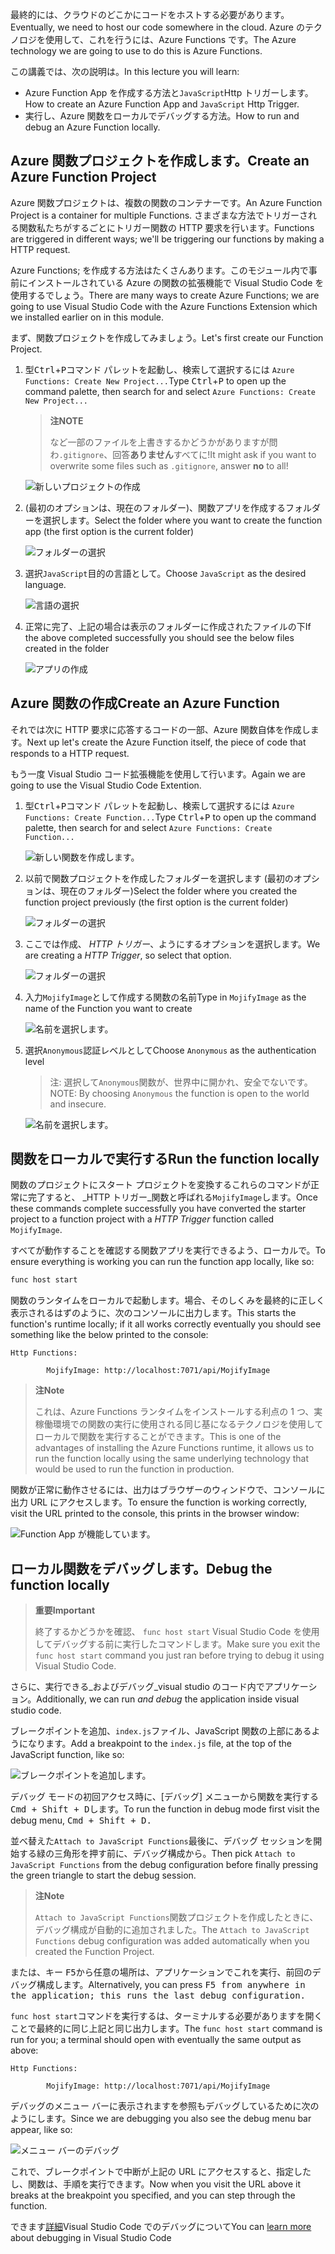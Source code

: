 <span data-ttu-id="c3913-101">最終的には、クラウドのどこかにコードをホストする必要があります。</span><span class="sxs-lookup"><span data-stu-id="c3913-101">Eventually, we need to host our code somewhere in the cloud.</span></span> <span data-ttu-id="c3913-102">Azure のテクノロジを使用して、これを行うには、Azure Functions です。</span><span class="sxs-lookup"><span data-stu-id="c3913-102">The Azure technology we are going to use to do this is Azure Functions.</span></span>

<span data-ttu-id="c3913-103">この講義では、次の説明は。</span><span class="sxs-lookup"><span data-stu-id="c3913-103">In this lecture you will learn:</span></span>

- <span data-ttu-id="c3913-104">Azure Function App を作成する方法と`JavaScript`Http トリガーします。</span><span class="sxs-lookup"><span data-stu-id="c3913-104">How to create an Azure Function App and `JavaScript` Http Trigger.</span></span>
- <span data-ttu-id="c3913-105">実行し、Azure 関数をローカルでデバッグする方法。</span><span class="sxs-lookup"><span data-stu-id="c3913-105">How to run and debug an Azure Function locally.</span></span>

## <a name="create-an-azure-function-project"></a><span data-ttu-id="c3913-106">Azure 関数プロジェクトを作成します。</span><span class="sxs-lookup"><span data-stu-id="c3913-106">Create an Azure Function Project</span></span>

<span data-ttu-id="c3913-107">Azure 関数プロジェクトは、複数の関数のコンテナーです。</span><span class="sxs-lookup"><span data-stu-id="c3913-107">An Azure Function Project is a container for multiple Functions.</span></span> <span data-ttu-id="c3913-108">さまざまな方法でトリガーされる関数私たちがするごとにトリガー関数の HTTP 要求を行います。</span><span class="sxs-lookup"><span data-stu-id="c3913-108">Functions are triggered in different ways; we'll be triggering our functions by making a HTTP request.</span></span>

<span data-ttu-id="c3913-109">Azure Functions; を作成する方法はたくさんあります。このモジュール内で事前にインストールされている Azure の関数の拡張機能で Visual Studio Code を使用するでしょう。</span><span class="sxs-lookup"><span data-stu-id="c3913-109">There are many ways to create Azure Functions; we are going to use Visual Studio Code with the Azure Functions Extension which we installed earlier on in this module.</span></span>

<span data-ttu-id="c3913-110">まず、関数プロジェクトを作成してみましょう。</span><span class="sxs-lookup"><span data-stu-id="c3913-110">Let's first create our Function Project.</span></span>

1. <span data-ttu-id="c3913-111">型<kbd>Ctrl</kbd>+<kbd>P</kbd>コマンド パレットを起動し、検索して選択するには `Azure Functions: Create New Project...`</span><span class="sxs-lookup"><span data-stu-id="c3913-111">Type <kbd>Ctrl</kbd>+<kbd>P</kbd> to open up the command palette, then search for and select `Azure Functions: Create New Project...`</span></span>

   > <span data-ttu-id="c3913-112">**注**</span><span class="sxs-lookup"><span data-stu-id="c3913-112">**NOTE**</span></span>
   >
   > <span data-ttu-id="c3913-113">など一部のファイルを上書きするかどうかがありますが問わ`.gitignore`、回答**ありません**すべてに!</span><span class="sxs-lookup"><span data-stu-id="c3913-113">It might ask if you want to overwrite some files such as `.gitignore`, answer **no** to all!</span></span>

   ![新しいプロジェクトの作成](/media-drafts/7.create-new-project.png)

2. <span data-ttu-id="c3913-115">(最初のオプションは、現在のフォルダー)、関数アプリを作成するフォルダーを選択します。</span><span class="sxs-lookup"><span data-stu-id="c3913-115">Select the folder where you want to create the function app (the first option is the current folder)</span></span>

   ![フォルダーの選択](/media-drafts/7.select-folder.png)

3. <span data-ttu-id="c3913-117">選択`JavaScript`目的の言語として。</span><span class="sxs-lookup"><span data-stu-id="c3913-117">Choose `JavaScript` as the desired language.</span></span>

   ![言語の選択](/media-drafts/7.select-language.png)

4. <span data-ttu-id="c3913-119">正常に完了、上記の場合は表示のフォルダーに作成されたファイルの下</span><span class="sxs-lookup"><span data-stu-id="c3913-119">If the above completed successfully you should see the below files created in the folder</span></span>

   ![アプリの作成](/media-drafts/7.app-created.png)

## <a name="create-an-azure-function"></a><span data-ttu-id="c3913-121">Azure 関数の作成</span><span class="sxs-lookup"><span data-stu-id="c3913-121">Create an Azure Function</span></span>

<span data-ttu-id="c3913-122">それでは次に HTTP 要求に応答するコードの一部、Azure 関数自体を作成します。</span><span class="sxs-lookup"><span data-stu-id="c3913-122">Next up let's create the Azure Function itself, the piece of code that responds to a HTTP request.</span></span>

<span data-ttu-id="c3913-123">もう一度 Visual Studio コード拡張機能を使用して行います。</span><span class="sxs-lookup"><span data-stu-id="c3913-123">Again we are going to use the Visual Studio Code Extention.</span></span>

1.  <span data-ttu-id="c3913-124">型<kbd>Ctrl</kbd>+<kbd>P</kbd>コマンド パレットを起動し、検索して選択するには `Azure Functions: Create Function...`</span><span class="sxs-lookup"><span data-stu-id="c3913-124">Type <kbd>Ctrl</kbd>+<kbd>P</kbd> to open up the command palette, then search for and select `Azure Functions: Create Function...`</span></span>

    ![新しい関数を作成します。](/media-drafts/7.create-function.png)

2.  <span data-ttu-id="c3913-126">以前で関数プロジェクトを作成したフォルダーを選択します (最初のオプションは、現在のフォルダー)</span><span class="sxs-lookup"><span data-stu-id="c3913-126">Select the folder where you created the function project previously (the first option is the current folder)</span></span>

    ![フォルダーの選択](/media-drafts/7.select-current-project.png)

3.  <span data-ttu-id="c3913-128">ここでは作成、 _HTTP トリガー_、ようにするオプションを選択します。</span><span class="sxs-lookup"><span data-stu-id="c3913-128">We are creating a _HTTP Trigger_, so select that option.</span></span>

    ![フォルダーの選択](/media-drafts/7.select-trigger.png)

4.  <span data-ttu-id="c3913-130">入力`MojifyImage`として作成する関数の名前</span><span class="sxs-lookup"><span data-stu-id="c3913-130">Type in `MojifyImage` as the name of the Function you want to create</span></span>

    ![名前を選択します。](/media-drafts/7.choose-function-name.png)

5.  <span data-ttu-id="c3913-132">選択`Anonymous`認証レベルとして</span><span class="sxs-lookup"><span data-stu-id="c3913-132">Choose `Anonymous` as the authentication level</span></span>

    > <span data-ttu-id="c3913-133">注: 選択して`Anonymous`関数が、世界中に開かれ、安全でないです。</span><span class="sxs-lookup"><span data-stu-id="c3913-133">NOTE: By choosing `Anonymous` the function is open to the world and insecure.</span></span>

    ![名前を選択します。](/media-drafts/7.choose-auth-level.png)

## <a name="run-the-function-locally"></a><span data-ttu-id="c3913-135">関数をローカルで実行する</span><span class="sxs-lookup"><span data-stu-id="c3913-135">Run the function locally</span></span>

<span data-ttu-id="c3913-136">関数のプロジェクトにスタート プロジェクトを変換するこれらのコマンドが正常に完了すると、 _HTTP トリガー_関数と呼ばれる`MojifyImage`します。</span><span class="sxs-lookup"><span data-stu-id="c3913-136">Once these commands complete successfully you have converted the starter project to a function project with a _HTTP Trigger_ function called `MojifyImage`.</span></span>

<span data-ttu-id="c3913-137">すべてが動作することを確認する関数アプリを実行できるよう、ローカルで。</span><span class="sxs-lookup"><span data-stu-id="c3913-137">To ensure everything is working you can run the function app locally, like so:</span></span>

```bash
func host start
```

<span data-ttu-id="c3913-138">関数のランタイムをローカルで起動します。場合、そのしくみを最終的に正しく表示されるはずのように、次のコンソールに出力します。</span><span class="sxs-lookup"><span data-stu-id="c3913-138">This starts the function's runtime locally; if it all works correctly eventually you should see something like the below printed to the console:</span></span>

```output
Http Functions:

        MojifyImage: http://localhost:7071/api/MojifyImage
```

> <span data-ttu-id="c3913-139">**注**</span><span class="sxs-lookup"><span data-stu-id="c3913-139">**Note**</span></span>
>
> <span data-ttu-id="c3913-140">これは、Azure Functions ランタイムをインストールする利点の 1 つ、実稼働環境での関数の実行に使用される同じ基になるテクノロジを使用してローカルで関数を実行することができます。</span><span class="sxs-lookup"><span data-stu-id="c3913-140">This is one of the advantages of installing the Azure Functions runtime, it allows us to run the function locally using the same underlying technology that would be used to run the function in production.</span></span>

<span data-ttu-id="c3913-141">関数が正常に動作させるには、出力はブラウザーのウィンドウで、コンソールに出力 URL にアクセスします。</span><span class="sxs-lookup"><span data-stu-id="c3913-141">To ensure the function is working correctly, visit the URL printed to the console, this prints in the browser window:</span></span>

![Function App が機能しています。](/media-drafts/7.default-function-app-working.png)

## <a name="debug-the-function-locally"></a><span data-ttu-id="c3913-143">ローカル関数をデバッグします。</span><span class="sxs-lookup"><span data-stu-id="c3913-143">Debug the function locally</span></span>

> <span data-ttu-id="c3913-144">**重要**</span><span class="sxs-lookup"><span data-stu-id="c3913-144">**Important**</span></span>
>
> <span data-ttu-id="c3913-145">終了するかどうかを確認、 `func host start` Visual Studio Code を使用してデバッグする前に実行したコマンドします。</span><span class="sxs-lookup"><span data-stu-id="c3913-145">Make sure you exit the `func host start` command you just ran before trying to debug it using Visual Studio Code.</span></span>

<span data-ttu-id="c3913-146">さらに、実行できる_およびデバッグ_visual studio のコード内でアプリケーション。</span><span class="sxs-lookup"><span data-stu-id="c3913-146">Additionally, we can run _and debug_ the application inside visual studio code.</span></span>

<span data-ttu-id="c3913-147">ブレークポイントを追加、`index.js`ファイル、JavaScript 関数の上部にあるようになります。</span><span class="sxs-lookup"><span data-stu-id="c3913-147">Add a breakpoint to the `index.js` file, at the top of the JavaScript function, like so:</span></span>

![ブレークポイントを追加します。](/media-drafts/7.add-breakpoint.png)

<span data-ttu-id="c3913-149">デバッグ モードの初回アクセス時に、[デバッグ] メニューから関数を実行する<kbd>Cmd<kbd> + <kbd>Shift<kbd> + <kbd>D<kbd>します。</span><span class="sxs-lookup"><span data-stu-id="c3913-149">To run the function in debug mode first visit the debug menu, <kbd>Cmd<kbd> + <kbd>Shift<kbd> + <kbd>D<kbd>.</span></span>

<span data-ttu-id="c3913-150">並べ替えた`Attach to JavaScript Functions`最後に、デバッグ セッションを開始する緑の三角形を押す前に、デバッグ構成から。</span><span class="sxs-lookup"><span data-stu-id="c3913-150">Then pick `Attach to JavaScript Functions` from the debug configuration before finally pressing the green triangle to start the debug session.</span></span>

> <span data-ttu-id="c3913-151">**注**</span><span class="sxs-lookup"><span data-stu-id="c3913-151">**Note**</span></span>
>
> <span data-ttu-id="c3913-152">`Attach to JavaScript Functions`関数プロジェクトを作成したときに、デバッグ構成が自動的に追加されました。</span><span class="sxs-lookup"><span data-stu-id="c3913-152">The `Attach to JavaScript Functions` debug configuration was added automatically when you created the Function Project.</span></span>

<span data-ttu-id="c3913-153">または、キー <kbd>F5<kbd>から任意の場所は、アプリケーションでこれを実行、前回のデバッグ構成します。</span><span class="sxs-lookup"><span data-stu-id="c3913-153">Alternatively, you can press <kbd>F5<kbd> from anywhere in the application; this runs the last debug configuration.</span></span>

<span data-ttu-id="c3913-154">`func host start`コマンドを実行するは、ターミナルする必要がありますを開くことで最終的に同じ上記と同じ出力します。</span><span class="sxs-lookup"><span data-stu-id="c3913-154">The `func host start` command is run for you; a terminal should open with eventually the same output as above:</span></span>

```output
Http Functions:

        MojifyImage: http://localhost:7071/api/MojifyImage
```

<span data-ttu-id="c3913-155">デバッグのメニュー バーに表示されますを参照もデバッグしているために次のようにします。</span><span class="sxs-lookup"><span data-stu-id="c3913-155">Since we are debugging you also see the debug menu bar appear, like so:</span></span>

![メニュー バーのデバッグ](/media-drafts/7.debug-menu-bar.png)

<span data-ttu-id="c3913-157">これで、ブレークポイントで中断が上記の URL にアクセスすると、指定したし、関数は、手順を実行できます。</span><span class="sxs-lookup"><span data-stu-id="c3913-157">Now when you visit the URL above it breaks at the breakpoint you specified, and you can step through the function.</span></span>

<!-- TODO Find Link -->

<span data-ttu-id="c3913-158">できます[詳細](https://code.visualstudio.com/docs/editor/debugging)Visual Studio Code でのデバッグについて</span><span class="sxs-lookup"><span data-stu-id="c3913-158">You can [learn more](https://code.visualstudio.com/docs/editor/debugging) about debugging in Visual Studio Code</span></span>
